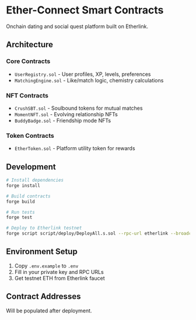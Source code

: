 # Ether-Connect Smart Contracts

Onchain dating and social quest platform built on Etherlink.

## Architecture

### Core Contracts
- `UserRegistry.sol` - User profiles, XP, levels, preferences
- `MatchingEngine.sol` - Like/match logic, chemistry calculations

### NFT Contracts  
- `CrushSBT.sol` - Soulbound tokens for mutual matches
- `MomentNFT.sol` - Evolving relationship NFTs
- `BuddyBadge.sol` - Friendship mode NFTs

### Token Contracts
- `EtherToken.sol` - Platform utility token for rewards

## Development

```bash
# Install dependencies
forge install

# Build contracts
forge build

# Run tests
forge test

# Deploy to Etherlink testnet
forge script script/deploy/DeployAll.s.sol --rpc-url etherlink --broadcast --verify
```

## Environment Setup

1. Copy `.env.example` to `.env`
2. Fill in your private key and RPC URLs
3. Get testnet ETH from Etherlink faucet

## Contract Addresses

Will be populated after deployment.